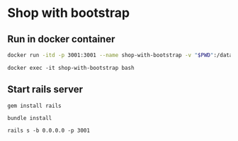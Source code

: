 # Shop with bootstrap

## Run in docker container
```bash
docker run -itd -p 3001:3001 --name shop-with-bootstrap -v "$PWD":/data -w /data ruby:2.3.3
```
```
docker exec -it shop-with-bootstrap bash
```



## Start rails server
```
gem install rails
```
```
bundle install
```
```
rails s -b 0.0.0.0 -p 3001
```
